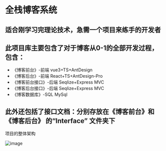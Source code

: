 # 全栈博客系统


## 适合刚学习完理论技术，急需一个项目来练手的开发者
## 此项目库主要包含了对于博客从0-1的全部开发过程，包含：
* 《博客前台》-前端  vue3+TS+AntDesign   
* 《博客后台》-前端   React+TS+AntDesign-Pro
* 《博客前台接口》-后端  Seqlize+Express  MVC
* 《博客后台接口》-后端   Seqlize+Express  MVC
* 《博客数据库》-SQL   MySql

## 此外还包括了**接口文档**：分别存放在《博客前台》和《博客后台》 的“Interface” 文件夹下 

项目的整体架构

![image](https://github.com/Luffa-Blog/.github/assets/52227746/55f47367-036c-4e72-adfb-218e0ef08210)





